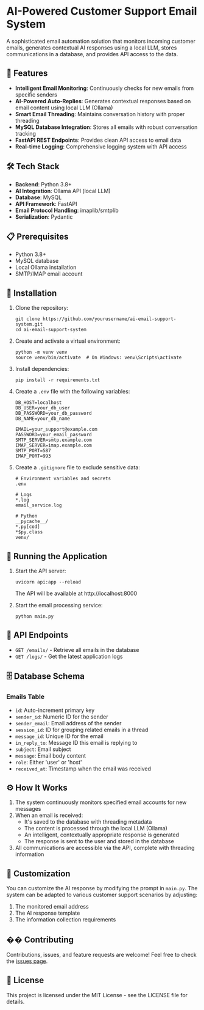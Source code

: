 # AI-Powered Customer Support Email System

A sophisticated email automation solution that monitors incoming customer emails, generates contextual AI responses using a local LLM, stores communications in a database, and provides API access to the data.

## 🚀 Features

- **Intelligent Email Monitoring**: Continuously checks for new emails from specific senders
- **AI-Powered Auto-Replies**: Generates contextual responses based on email content using local LLM (Ollama)
- **Smart Email Threading**: Maintains conversation history with proper threading
- **MySQL Database Integration**: Stores all emails with robust conversation tracking
- **FastAPI REST Endpoints**: Provides clean API access to email data
- **Real-time Logging**: Comprehensive logging system with API access

## 🛠️ Tech Stack

- **Backend**: Python 3.8+
- **AI Integration**: Ollama API (local LLM)
- **Database**: MySQL
- **API Framework**: FastAPI
- **Email Protocol Handling**: imaplib/smtplib
- **Serialization**: Pydantic

## 📋 Prerequisites

- Python 3.8+
- MySQL database
- Local Ollama installation
- SMTP/IMAP email account

## 🔧 Installation

1. Clone the repository:
   ```
   git clone https://github.com/yourusername/ai-email-support-system.git
   cd ai-email-support-system
   ```

2. Create and activate a virtual environment:
   ```
   python -m venv venv
   source venv/bin/activate  # On Windows: venv\Scripts\activate
   ```

3. Install dependencies:
   ```
   pip install -r requirements.txt
   ```

4. Create a `.env` file with the following variables:
   ```
   DB_HOST=localhost
   DB_USER=your_db_user
   DB_PASSWORD=your_db_password
   DB_NAME=your_db_name
   
   EMAIL=your_support@example.com
   PASSWORD=your_email_password
   SMTP_SERVER=smtp.example.com
   IMAP_SERVER=imap.example.com
   SMTP_PORT=587
   IMAP_PORT=993
   ```

5. Create a `.gitignore` file to exclude sensitive data:
   ```
   # Environment variables and secrets
   .env
   
   # Logs
   *.log
   email_service.log
   
   # Python
   __pycache__/
   *.py[cod]
   *$py.class
   venv/
   ```

## 🚀 Running the Application

1. Start the API server:
   ```
   uvicorn api:app --reload
   ```
   The API will be available at http://localhost:8000

2. Start the email processing service:
   ```
   python main.py
   ```

## 🔌 API Endpoints

- `GET /emails/` - Retrieve all emails in the database
- `GET /logs/` - Get the latest application logs

## 🗄️ Database Schema

### Emails Table
- `id`: Auto-increment primary key
- `sender_id`: Numeric ID for the sender
- `sender_email`: Email address of the sender
- `session_id`: ID for grouping related emails in a thread
- `message_id`: Unique ID for the email
- `in_reply_to`: Message ID this email is replying to
- `subject`: Email subject
- `message`: Email body content
- `role`: Either 'user' or 'host'
- `received_at`: Timestamp when the email was received

## ⚙️ How It Works

1. The system continuously monitors specified email accounts for new messages
2. When an email is received:
   - It's saved to the database with threading metadata
   - The content is processed through the local LLM (Ollama)
   - An intelligent, contextually appropriate response is generated
   - The response is sent to the user and stored in the database
3. All communications are accessible via the API, complete with threading information

## 📝 Customization

You can customize the AI response by modifying the prompt in `main.py`. The system can be adapted to various customer support scenarios by adjusting:

1. The monitored email address
2. The AI response template
3. The information collection requirements

## �� Contributing

Contributions, issues, and feature requests are welcome! Feel free to check the [issues page](https://github.com/yourusername/ai-email-support-system/issues).

## 📄 License

This project is licensed under the MIT License - see the LICENSE file for details.
